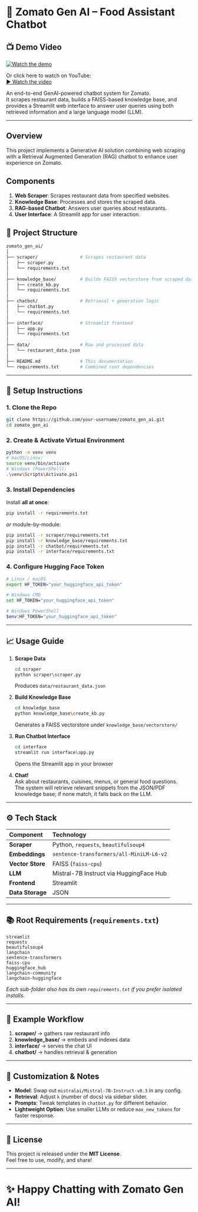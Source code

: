 # 🍔 Zomato Gen AI – Food Assistant Chatbot
## 📺 Demo Video

[![Watch the demo](https://img.youtube.com/vi/IUkW8npbJPQ/0.jpg)](https://youtu.be/IUkW8npbJPQ)

Or click here to watch on YouTube:  
[▶️ Watch the video](https://youtu.be/IUkW8npbJPQ)

An end-to-end GenAI-powered chatbot system for Zomato.  
It scrapes restaurant data, builds a FAISS-based knowledge base, and provides a Streamlit web interface to answer user queries using both retrieved information and a large language model (LLM).

---
## Overview
This project implements a Generative AI solution combining web scraping with a Retrieval Augmented Generation (RAG) chatbot to enhance user experience on Zomato.

## Components
1. **Web Scraper**: Scrapes restaurant data from specified websites.
2. **Knowledge Base**: Processes and stores the scraped data.
3. **RAG-based Chatbot**: Answers user queries about restaurants.
4. **User Interface**: A Streamlit app for user interaction.


## 📂 Project Structure

```bash
zomato_gen_ai/
│
├── scraper/                # Scrapes restaurant data
│   ├── scraper.py
│   └── requirements.txt
│
├── knowledge_base/         # Builds FAISS vectorstore from scraped data
│   ├── create_kb.py
│   └── requirements.txt
│
├── chatbot/                # Retrieval + generation logic
│   ├── chatbot.py
│   └── requirements.txt
│
├── interface/              # Streamlit frontend
│   ├── app.py
│   └── requirements.txt
│
├── data/                   # Raw and processed data
│   └── restaurant_data.json
│
├── README.md               # This documentation
└── requirements.txt        # Combined root dependencies
```

---

## 🚀 Setup Instructions

### 1. Clone the Repo

```bash
git clone https://github.com/your-username/zomato_gen_ai.git
cd zomato_gen_ai
```

### 2. Create & Activate Virtual Environment

```bash
python -m venv venv
# macOS/Linux:
source venv/bin/activate
# Windows (PowerShell):
.\venv\Scripts\Activate.ps1
```

### 3. Install Dependencies

Install **all at once**:

```bash
pip install -r requirements.txt
```

_or_ module-by-module:

```bash
pip install -r scraper/requirements.txt
pip install -r knowledge_base/requirements.txt
pip install -r chatbot/requirements.txt
pip install -r interface/requirements.txt
```

### 4. Configure Hugging Face Token

```bash
# Linux / macOS
export HF_TOKEN="your_huggingface_api_token"

# Windows CMD
set HF_TOKEN="your_huggingface_api_token"

# Windows PowerShell
$env:HF_TOKEN="your_huggingface_api_token"
```
---
## 📈 Usage Guide

1. **Scrape Data**  
   ```bash
   cd scraper
   python scraper\scraper.py
   ```  
   Produces `data/restaurant_data.json`

2. **Build Knowledge Base**  
   ```bash
   cd knowledge_base
   python knowledge_base\create_kb.py
   ```  
   Generates a FAISS vectorstore under `knowledge_base/vectorstore/`

3. **Run Chatbot Interface**  
   ```bash
   cd interface
   streamlit run interface\app.py
   ```  
   Opens the Streamlit app in your browser

4. **Chat!**  
   Ask about restaurants, cuisines, menus, or general food questions.  
   The system will retrieve relevant snippets from the JSON/PDF knowledge base; if none match, it falls back on the LLM.

---
## ⚙️ Tech Stack

| Component        | Technology                             |
| :--------------- | :--------------------------------------|
| **Scraper**      | Python, `requests`, `beautifulsoup4`   |
| **Embeddings**   | `sentence-transformers/all-MiniLM-L6-v2` |
| **Vector Store** | FAISS (`faiss-cpu`)                    |
| **LLM**          | Mistral-7B Instruct via HuggingFace Hub|
| **Frontend**     | Streamlit                              |
| **Data Storage** | JSON                                   |

---

## 📚 Root Requirements (`requirements.txt`)

```
streamlit
requests
beautifulsoup4
langchain
sentence-transformers
faiss-cpu
huggingface_hub
langchain-community
langchain-huggingface
```

*Each sub-folder also has its own `requirements.txt` if you prefer isolated installs.*

---

## 🎯 Example Workflow

1. **scraper/** → gathers raw restaurant info  
2. **knowledge_base/** → embeds and indexes data  
3. **interface/** → serves the chat UI  
4. **chatbot/** → handles retrieval & generation  

---

## 📢 Customization & Notes

- **Model**: Swap out `mistralai/Mistral-7B-Instruct-v0.3` in any config.  
- **Retrieval**: Adjust `k` (number of docs) via sidebar slider.  
- **Prompts**: Tweak templates in `chatbot.py` for different behavior.  
- **Lightweight Option**: Use smaller LLMs or reduce `max_new_tokens` for faster response.

---

## 📜 License

This project is released under the **MIT License**.  
Feel free to use, modify, and share!

---

# ✨ Happy Chatting with Zomato Gen AI!
